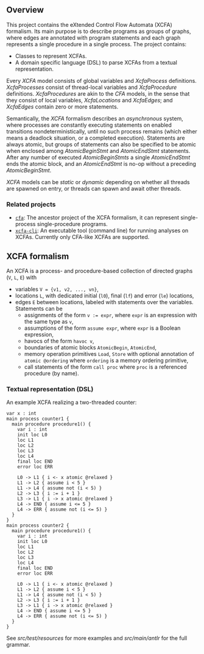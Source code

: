 ## Overview

This project contains the eXtended Control Flow Automata (XCFA) formalism. Its main purpose is to describe programs as
groups of graphs, where edges are annotated with program statements and each graph represents a single procedure in a
single process. The project contains:

* Classes to represent XCFAs.
* A domain specific language (DSL) to parse XCFAs from a textual representation.

Every _XCFA_ model consists of global variables and _XcfaProcess_ definitions. _XcfaProcesses_ consist of thread-local variables and _XcfaProcedure_ definitions. _XcfaProcedures_ are akin to the _CFA_ models, in the sense that they consist of local variables, _XcfaLocations_ and _XcfaEdges_; and _XcfaEdges_ contain zero or more statements.

Semantically, the _XCFA_ formalism describes an _asynchronous_ system, where processes are constantly executing statements on enabled transitions nondeterministically, until no such process remains (which either means a deadlock situation, or a completed execution). Statements are always atomic, but groups of statements can also be specified to be atomic when enclosed among _AtomicBeginStmt_ and _AtomicEndStmt_ statements. After any number of executed _AtomicBeginStmts_ a single _AtomicEndStmt_ ends the atomic block, and an _AtomicEndStmt_ is no-op without a preceding _AtomicBeginStmt_.

_XCFA_ models can be _static_ or _dynamic_ depending on whether all threads are spawned on entry, or threads can spawn and await other threads. 

### Related projects

* [`cfa`](../cfa/README.md): The ancestor project of the XCFA formalism, it can represent single-process
  single-procedure programs.
* [`xcfa-cli`](../xcfa-cli/README.md): An executable tool (command line) for running analyses on XCFAs. Currently only
  CFA-like XCFAs are supported.

## XCFA formalism

An XCFA is a process- and procedure-based collection of directed graphs (`V`, `L`, `E`) with

* variables `V = {v1, v2, ..., vn}`,
* locations `L`, with dedicated initial (`l0`), final (`lf`) and error (`le`) locations,
* edges `E` between locations, labeled with statements over the variables. Statements can be
    * assignments of the form `v := expr`, where `expr` is an expression with the same type as `v`,
    * assumptions of the form `assume expr`, where `expr` is a Boolean expression,
    * havocs of the form `havoc v`,
    * boundaries of atomic blocks `AtomicBegin`, `AtomicEnd`,
    * memory operation primitives `Load`, `Store` with optional annotation of `atomic @ordering` where `ordering` is a
      memory ordering primitive,
    * call statements of the form `call proc` where `proc` is a referenced procedure (by name).

### Textual representation (DSL)

An example XCFA realizing a two-threaded counter:

```
var x : int
main process counter1 {
  main procedure procedure1() {
    var i : int
    init loc L0
    loc L1
    loc L2
    loc L3
    loc L4
    final loc END
    error loc ERR

    L0 -> L1 { i <- x atomic @relaxed }
    L1 -> L2 { assume i < 5 }
    L1 -> L4 { assume not (i < 5) }
    L2 -> L3 { i := i + 1 }
    L3 -> L1 { i -> x atomic @relaxed }
    L4 -> END { assume i <= 5 }
    L4 -> ERR { assume not (i <= 5) }
  }
}
main process counter2 {
  main procedure procedure1() {
    var i : int
    init loc L0
    loc L1
    loc L2
    loc L3
    loc L4
    final loc END
    error loc ERR

    L0 -> L1 { i <- x atomic @relaxed }
    L1 -> L2 { assume i < 5 }
    L1 -> L4 { assume not (i < 5) }
    L2 -> L3 { i := i + 1 }
    L3 -> L1 { i -> x atomic @relaxed }
    L4 -> END { assume i <= 5 }
    L4 -> ERR { assume not (i <= 5) }
  }
}
```

See _src/test/resources_ for more examples and _src/main/antlr_ for the full grammar.
